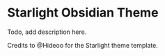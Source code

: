 # Starlight Obsidian Theme

Todo, add description here.

Credits to @Hideoo for the Starlight theme template.
